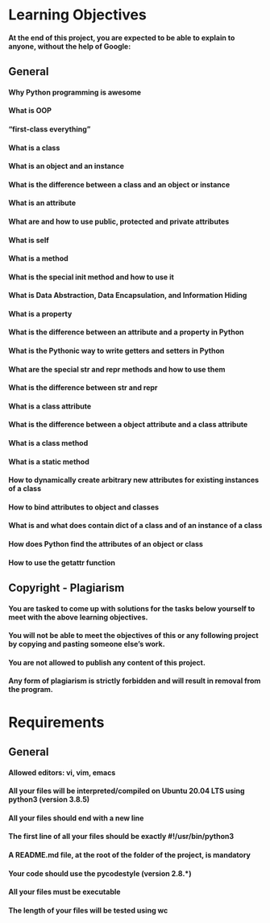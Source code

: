 # Learning Objectives
#### At the end of this project, you are expected to be able to explain to anyone, without the help of Google:

## General
#### Why Python programming is awesome
#### What is OOP
#### “first-class everything”
#### What is a class
#### What is an object and an instance
#### What is the difference between a class and an object or instance
#### What is an attribute
#### What are and how to use public, protected and private attributes
#### What is self
#### What is a method
#### What is the special __init__ method and how to use it
#### What is Data Abstraction, Data Encapsulation, and Information Hiding
#### What is a property
#### What is the difference between an attribute and a property in Python
#### What is the Pythonic way to write getters and setters in Python
#### What are the special __str__ and __repr__ methods and how to use them
#### What is the difference between __str__ and __repr__
#### What is a class attribute
#### What is the difference between a object attribute and a class attribute
#### What is a class method
#### What is a static method
#### How to dynamically create arbitrary new attributes for existing instances of a class
#### How to bind attributes to object and classes
#### What is and what does contain __dict__ of a class and of an instance of a class
#### How does Python find the attributes of an object or class
#### How to use the getattr function
## Copyright - Plagiarism
#### You are tasked to come up with solutions for the tasks below yourself to meet with the above learning objectives.
#### You will not be able to meet the objectives of this or any following project by copying and pasting someone else’s work.
#### You are not allowed to publish any content of this project.
#### Any form of plagiarism is strictly forbidden and will result in removal from the program.
# Requirements
## General
#### Allowed editors: vi, vim, emacs
#### All your files will be interpreted/compiled on Ubuntu 20.04 LTS using python3 (version 3.8.5)
#### All your files should end with a new line
#### The first line of all your files should be exactly #!/usr/bin/python3
#### A README.md file, at the root of the folder of the project, is mandatory
#### Your code should use the pycodestyle (version 2.8.*)
#### All your files must be executable
#### The length of your files will be tested using wc